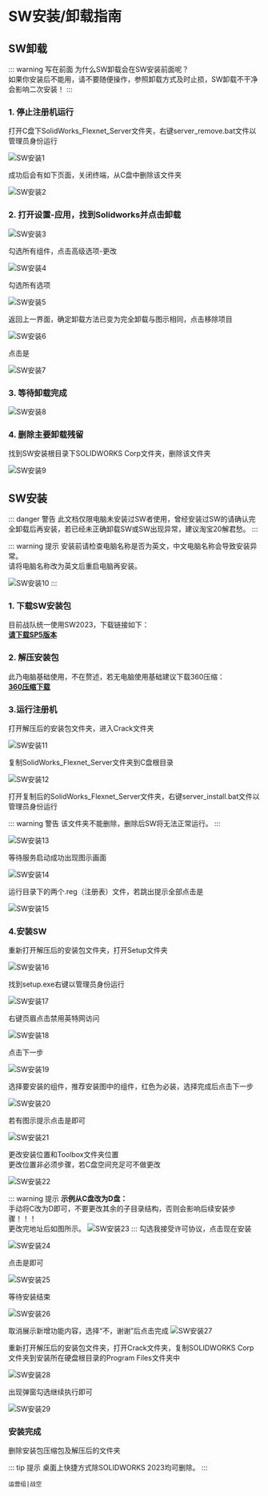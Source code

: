 # SW安装/卸载指南

## SW卸载

::: warning 写在前面
为什么SW卸载会在SW安装前面呢？  
如果你安装后不能用，请不要随便操作，参照卸载方式及时止损，SW卸载不干净会影响二次安装！
:::

### 1. 停止注册机运行
打开C盘下SolidWorks_Flexnet_Server文件夹，右键server_remove.bat文件以管理员身份运行

![SW安装1](/jx_sw/1.png) 

成功后会有如下页面，关闭终端，从C盘中删除该文件夹

![SW安装2](/jx_sw/2.png) 

### 2. 打开设置-应用，找到Solidworks并点击卸载

![SW安装3](/jx_sw/3.png) 

勾选所有组件，点击高级选项-更改

![SW安装4](/jx_sw/4.png) 

勾选所有选项

![SW安装5](/jx_sw/5.png)

返回上一界面，确定卸载方法已变为完全卸载与图示相同，点击移除项目

![SW安装6](/jx_sw/6.png)

点击是

![SW安装7](/jx_sw/7.png)

### 3. 等待卸载完成

![SW安装8](/jx_sw/8.png)

### 4. 删除主要卸载残留

找到SW安装根目录下SOLIDWORKS Corp文件夹，删除该文件夹

![SW安装9](/jx_sw/9.png)


## SW安装

::: danger 警告
此文档仅限电脑未安装过SW者使用，曾经安装过SW的请确认完全卸载后再安装，若已经未正确卸载SW或SW出现异常，建议淘宝20解君愁。
:::

::: warning 提示
安装前请检查电脑名称是否为英文，中文电脑名称会导致安装异常。    
请将电脑名称改为英文后重启电脑再安装。

![SW安装10](/jx_sw/10.png)
:::

### 1. 下载SW安装包

目前战队统一使用SW2023，下载链接如下：  
[**请下载SP5版本**](https://pan.baidu.com/s/1pMdHrTBKFPSXZ4up8YZiqQ?pwd=6789)

### 2. 解压安装包

此乃电脑基础使用，不在赘述，若无电脑使用基础建议下载360压缩：   
[**360压缩下载**](https://sfdl.360safe.com/360zip_setup.exe)

### 3.运行注册机

打开解压后的安装包文件夹，进入Crack文件夹

![SW安装11](/jx_sw/11.png)

复制SolidWorks_Flexnet_Server文件夹到C盘根目录

![SW安装12](/jx_sw/12.png)

打开复制后的SolidWorks_Flexnet_Server文件夹，右键server_install.bat文件以管理员身份运行

::: warning 警告
该文件夹不能删除，删除后SW将无法正常运行。
:::

![SW安装13](/jx_sw/13.png)

等待服务启动成功出现图示画面

![SW安装14](/jx_sw/14.png)

运行目录下的两个.reg（注册表）文件，若跳出提示全部点击是

![SW安装15](/jx_sw/15.png)

### 4.安装SW
重新打开解压后的安装包文件夹，打开Setup文件夹

![SW安装16](/jx_sw/16.png)

找到setup.exe右键以管理员身份运行

![SW安装17](/jx_sw/17.png)

右键页眉点击禁用英特网访问

![SW安装18](/jx_sw/18.png)

点击下一步

![SW安装19](/jx_sw/19.png)

选择要安装的组件，推荐安装图中的组件，红色为必装，选择完成后点击下一步

![SW安装20](/jx_sw/20.png)

若有图示提示点击是即可

![SW安装21](/jx_sw/21.png)

更改安装位置和Toolbox文件夹位置     
更改位置非必须步骤，若C盘空间充足可不做更改

![SW安装22](/jx_sw/22.png)

::: warning 提示
**示例从C盘改为D盘：**  
手动将C改为D即可，不要更改其余的子目录结构，否则会影响后续安装步骤！！！     
更改完地址后如图所示。
![SW安装23](/jx_sw/23.png)
:::
勾选我接受许可协议，点击现在安装

![SW安装24](/jx_sw/24.png)

点击是即可

![SW安装25](/jx_sw/25.png)

等待安装结束

![SW安装26](/jx_sw/26.png)

取消展示新增功能内容，选择“不，谢谢”后点击完成
![SW安装27](/jx_sw/27.png)

重新打开解压后的安装包文件夹，打开Crack文件夹，复制SOLIDWORKS Corp文件夹到安装所在硬盘根目录的Program Files文件夹中

![SW安装28](/jx_sw/28.png)

出现弹窗勾选继续执行即可

![SW安装29](/jx_sw/29.png)

### 安装完成

删除安装包压缩包及解压后的文件夹

::: tip 提示
桌面上快捷方式除SOLIDWORKS 2023均可删除。
:::

`运营组|战空`  